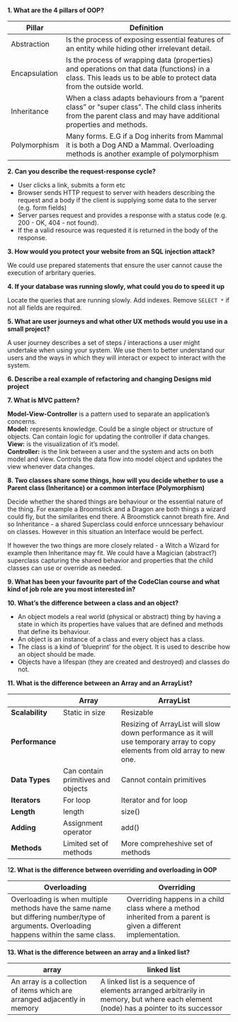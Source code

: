 **1. What are the 4 pillars of OOP?**

|Pillar|Definition|
|--|--|
|Abstraction|Is the process of exposing essential features of an entity while hiding other irrelevant detail.|
|Encapsulation|Is the process of wrapping data (properties) and operations on that data (functions) in a class. This leads us to be able to protect data from the outside world.|
|Inheritance|When a class adapts behaviours from a “parent class” or “super class”. The child class inherits from the parent class and may have additional properties and methods.|
|Polymorphism|Many forms. E.G if a Dog inherits from Mammal it is both a Dog AND a Mammal. Overloading methods is another example of polymorphism|

**2. Can you describe the request-response cycle?**

- User clicks a link, submits a form etc
- Browser sends HTTP request to server with headers describing the request and a body if the client is supplying some data to the server (e.g. form fields)
- Server parses request and provides a response with a status code (e.g. 200 - OK, 404 - not found). 
- If the a valid resource was requested it is returned in the body of the response.

**3. How would you protect your website from an SQL injection attack?**

We could use prepared statements that ensure the user cannot cause the execution of arbritary queries. 

**4. If your database was running slowly, what could you do to speed it up**

Locate the queries that are running slowly. Add indexes. Remove `SELECT *` if not all fields are required. 

**5. What are user journeys and what other UX methods would you use in a small project?**

A user journey describes a set of steps / interactions a user might undertake when using your system. We use them to better understand our users and the ways in which they will interact or expect to interact with the system.


**6. Describe a real example of refactoring and changing Designs mid project**

**7. What is MVC pattern?**

**Model-View-Controller** is a pattern used to separate an application’s concerns.  
**Model:**  represents knowledge. Could be a single object or structure of objects. Can contain logic for updating the controller if data changes.  
**View:** is the visualization of it’s model.  
**Controller:** is the link between a user and the system and acts on both model and view. Controls the data flow into model object and updates the view whenever data changes.

**8. Two classes share some things, how will you decide whether to use a Parent class (Inheritance) or a common interface (Polymorphism)**

Decide whether the shared things are behaviour or the essential nature of the thing. For example a Broomstick and a Dragon are both things a wizard could fly, but the similarites end there. A Broomstick cannot breath fire. And so Inheritance - a shared Superclass could enforce unncessary behaviour on classes. However in this situation an Interface would be perfect. 

If however the two things are more closely related - a Witch a Wizard for example then Inheritance may fit. We could have a Magician (abstract?) superclass capturing the shared behavior and properties that the child classes can use or override as needed.

**9. What has been your favourite part of the CodeClan course and what kind of job role are you most interested in?**

**10. What’s the difference between a class and an object?**

- An object models a real world (physical or abstract) thing by having a state in which its properties have values that are defined and methods that define its behaviour.
- An object is an instance of a class and every object has a class. 
- The class is a kind of ‘blueprint’ for the object. It is used to describe how an object should be made.	
- Objects have a lifespan (they are created and destroyed) and classes do not.

**11. What is the difference between an Array and an ArrayList?**

||Array|ArrayList|
|-|---|---|
|**Scalability**|Static in size|Resizable|
|**Performance**||Resizing of ArrayList will slow down performance as it will use temporary array to copy elements from old array to new one.|
|**Data Types**|Can contain primitives and objects|Cannot contain primitives|
|**Iterators**|For loop|Iterator and for loop|
|**Length**|length|size()|
|**Adding**|Assignment operator|add()
|**Methods**|Limited set of methods|More compreheshive set of methods|


1**2. What is the difference between overriding and overloading in OOP**


|Overloading|Overriding|
|-|-|
|Overloading is when multiple methods have the same name but differing number/type of arguments. Overloading happens within the same class.|Overriding happens in a child class where a method inherited from a parent is given a different implementation.|


**13. What is the difference between an array and a linked list?**


|array|linked list|
|-|-|
|An array is a collection of items which are arranged adjacently in memory|A linked list is a sequence of elements arranged arbitrarily in memory, but where each element (node) has a pointer to its successor|
